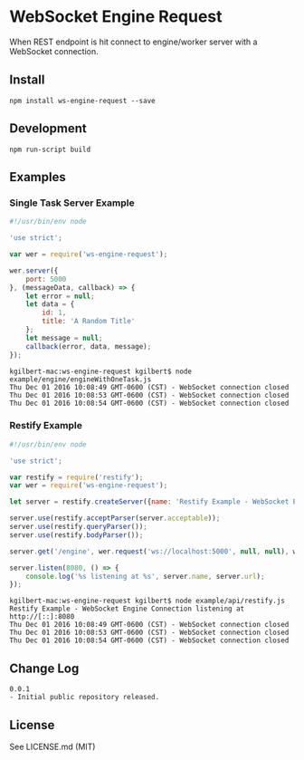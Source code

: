 # WebSocket Engine Request

When REST endpoint is hit connect to engine/worker server with a WebSocket connection.

## Install

```
npm install ws-engine-request --save
```

## Development

```
npm run-script build
```

## Examples

### Single Task Server Example

```javascript
#!/usr/bin/env node

'use strict';

var wer = require('ws-engine-request');

wer.server({
    port: 5000
}, (messageData, callback) => {
    let error = null;
    let data = {
        id: 1,
        title: 'A Random Title'
    };
    let message = null;
    callback(error, data, message);
});
```

```
kgilbert-mac:ws-engine-request kgilbert$ node example/engine/engineWithOneTask.js 
Thu Dec 01 2016 10:08:49 GMT-0600 (CST) - WebSocket connection closed
Thu Dec 01 2016 10:08:53 GMT-0600 (CST) - WebSocket connection closed
Thu Dec 01 2016 10:08:54 GMT-0600 (CST) - WebSocket connection closed
```

### Restify Example

```javascript
#!/usr/bin/env node

'use strict';

var restify = require('restify');
var wer = require('ws-engine-request');

let server = restify.createServer({name: 'Restify Example - WebSocket Engine Connection'});

server.use(restify.acceptParser(server.acceptable));
server.use(restify.queryParser());
server.use(restify.bodyParser());

server.get('/engine', wer.request('ws://localhost:5000', null, null), wer.format);

server.listen(8080, () => {
    console.log('%s listening at %s', server.name, server.url);
});
```

```
kgilbert-mac:ws-engine-request kgilbert$ node example/api/restify.js 
Restify Example - WebSocket Engine Connection listening at http://[::]:8080
Thu Dec 01 2016 10:08:49 GMT-0600 (CST) - WebSocket connection closed
Thu Dec 01 2016 10:08:53 GMT-0600 (CST) - WebSocket connection closed
Thu Dec 01 2016 10:08:54 GMT-0600 (CST) - WebSocket connection closed
```

## Change Log

```
0.0.1
- Initial public repository released.
```

## License

See LICENSE.md (MIT)
